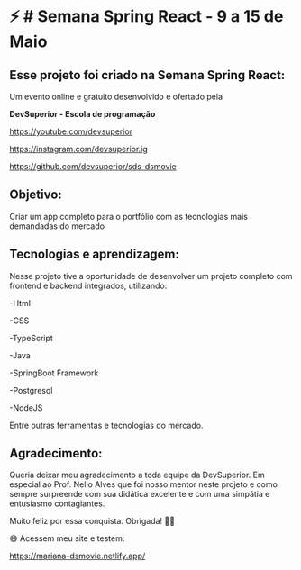 # :zap: # Semana Spring React - 9 a 15 de Maio

## Esse projeto foi criado na Semana Spring React: 
	
Um evento online e gratuito desenvolvido e ofertado pela 

**DevSuperior - Escola de programação**

https://youtube.com/devsuperior

https://instagram.com/devsuperior.ig

https://github.com/devsuperior/sds-dsmovie
	
## Objetivo: 

Criar um app completo para o portfólio com as tecnologias mais demandadas do mercado

## Tecnologias e aprendizagem:
Nesse projeto tive a oportunidade de desenvolver um projeto completo com frontend e backend integrados,
utilizando:

-Html 

-CSS

-TypeScript

-Java 

-SpringBoot Framework

-Postgresql

-NodeJS 

Entre outras ferramentas e tecnologias do mercado.

## Agradecimento:
Queria deixar meu agradecimento a toda equipe da DevSuperior. 
Em especial ao Prof. Nelio Alves que foi nosso mentor neste projeto e como sempre surpreende 
com sua didática excelente e com uma simpátia e entusiasmo contagiantes.

Muito feliz por essa conquista. Obrigada! :purple_heart::purple_heart:

:smile: Acessem meu site e testem: 

https://mariana-dsmovie.netlify.app/
